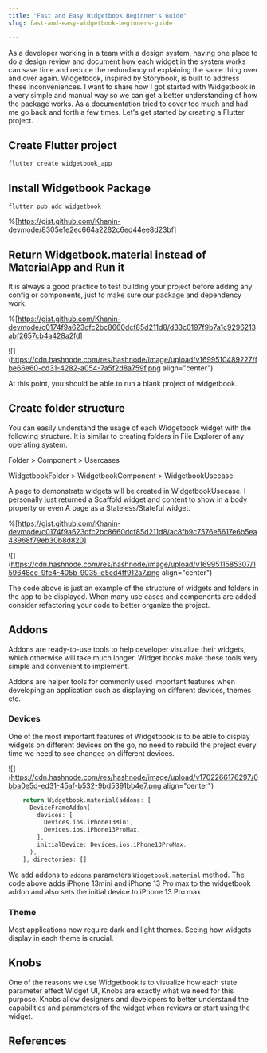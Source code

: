 ```yaml
---
title: "Fast and Easy Widgetbook Beginner's Guide"
slug: fast-and-easy-widgetbook-beginners-guide

---
```


As a developer working in a team with a design system, having one place to do a design review and document how each widget in the system works can save time and reduce the redundancy of explaining the same thing over and over again. Widgetbook, inspired by Storybook, is built to address these inconveniences. I want to share how I got started with Widgetbook in a very simple and manual way so we can get a better understanding of how the package works. As a documentation tried to cover too much and had me go back and forth a few times. Let's get started by creating a Flutter project.

## Create Flutter project

```plaintext
flutter create widgetbook_app
```

## Install Widgetbook Package

```plaintext
flutter pub add widgetbook
```

%[https://gist.github.com/Khanin-devmode/8305e1e2ec664a2282c6ed44ee8d23bf] 

## Return Widgetbook.material instead of MaterialApp and Run it

It is always a good practice to test building your project before adding any config or components, just to make sure our package and dependency work.

%[https://gist.github.com/Khanin-devmode/c0174f9a623dfc2bc8660dcf85d211d8/d33c0197f9b7a1c9296213abf2657cb4a428a2fd] 

![](https://cdn.hashnode.com/res/hashnode/image/upload/v1699510489227/fbe66e60-cd31-4282-a054-7a5f2d8a759f.png align="center")

At this point, you should be able to run a blank project of widgetbook.

## Create folder structure

You can easily understand the usage of each Widgetbook widget with the following structure. It is similar to creating folders in File Explorer of any operating system.

Folder &gt; Component &gt; Usercases

WidgetbookFolder &gt; WidgetbookComponent &gt; WidgetbookUsecase

A page to demonstrate widgets will be created in WidgetbookUsecase. I personally just returned a Scaffold widget and content to show in a body property or even A page as a Stateless/Stateful widget.

%[https://gist.github.com/Khanin-devmode/c0174f9a623dfc2bc8660dcf85d211d8/ac8fb9c7576e5617e6b5ea43968f79eb30b8d820] 

![](https://cdn.hashnode.com/res/hashnode/image/upload/v1699511585307/159648ee-9fe4-405b-9035-d5cd4ff912a7.png align="center")

The code above is just an example of the structure of widgets and folders in the app to be displayed. When many use cases and components are added consider refactoring your code to better organize the project.

## Addons

Addons are ready-to-use tools to help developer visualize their widgets, which otherwise will take much longer. Widget books make these tools very simple and convenient to implement.

Addons are helper tools for commonly used important features when developing an application such as displaying on different devices, themes etc.

### Devices

One of the most important features of Widgetbook is to be able to display widgets on different devices on the go, no need to rebuild the project every time we need to see changes on different devices.

![](https://cdn.hashnode.com/res/hashnode/image/upload/v1702266176297/0bba0e5d-ed31-45af-b532-9bd5391bb4e7.png align="center")

```dart
    return Widgetbook.material(addons: [
      DeviceFrameAddon(
        devices: [
          Devices.ios.iPhone13Mini,
          Devices.ios.iPhone13ProMax,
        ],
        initialDevice: Devices.ios.iPhone13ProMax,
      ),
    ], directories: []
```

We add addons to `addons` parameters `Widgetbook.material` method. The code above adds iPhone 13mini and iPhone 13 Pro max to the widgetbook addon and also sets the initial device to iPhone 13 Pro max.

### Theme

Most applications now require dark and light themes. Seeing how widgets display in each theme is crucial.

## Knobs

One of the reasons we use Widgetbook is to visualize how each state parameter effect Widget UI, Knobs are exactly what we need for this purpose. Knobs allow designers and developers to better understand the capabilities and parameters of the widget when reviews or start using the widget.

## References